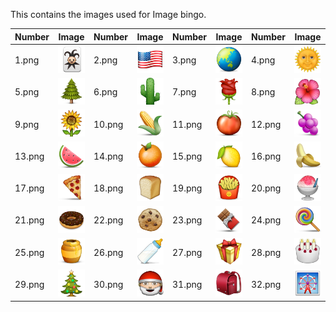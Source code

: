 This contains the images used for Image bingo.

| Number | Image | Number | Image | Number | Image | Number | Image |
| ------ | ----------- | ------ | ---------- | ------ | ---------- | ------ | ---------- |
| 1.png  | ![1_png](1.png) | 2.png | ![2_png](2.png) | 3.png | ![3_png](3.png) | 4.png | ![4_png](4.png) |
| 5.png  | ![5_png](5.png) | 6.png | ![6_png](6.png) | 7.png | ![7_png](7.png) | 8.png | ![8_png](8.png) |
| 9.png  | ![9_png](9.png) | 10.png | ![10_png](10.png) | 11.png | ![11_png](11.png) | 12.png | ![12_png](12.png) |
| 13.png  | ![13_png](13.png) | 14.png | ![14_png](14.png) | 15.png | ![15_png](15.png) | 16.png | ![16_png](16.png) |
| 17.png  | ![17_png](17.png) | 18.png | ![18_png](18.png) | 19.png | ![19_png](19.png) | 20.png | ![20_png](20.png) |
| 21.png  | ![21_png](21.png) | 22.png | ![22_png](22.png) | 23.png | ![23_png](23.png) | 24.png | ![24_png](24.png) |
| 25.png  | ![25_png](25.png) | 26.png | ![26_png](26.png) | 27.png | ![27_png](27.png) | 28.png | ![28_png](28.png) |
| 29.png  | ![29_png](29.png) | 30.png | ![30_png](30.png) | 31.png | ![31_png](31.png) | 32.png | ![32_png](32.png) |
